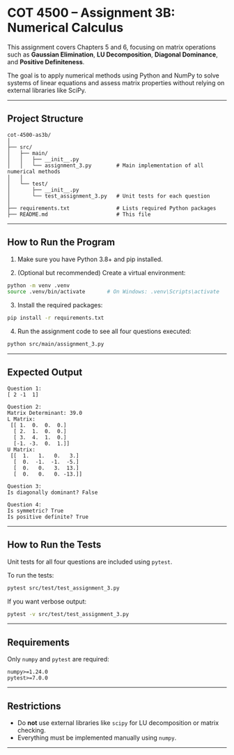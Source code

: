 # COT 4500 – Assignment 3B: Numerical Calculus

This assignment covers Chapters 5 and 6, focusing on matrix operations such as **Gaussian Elimination**, **LU Decomposition**, **Diagonal Dominance**, and **Positive Definiteness**.

The goal is to apply numerical methods using Python and NumPy to solve systems of linear equations and assess matrix properties without relying on external libraries like SciPy.

---

## Project Structure

```
cot-4500-as3b/
│
├── src/
│   ├── main/
│   │   ├── __init__.py
│   │   └── assignment_3.py        # Main implementation of all numerical methods
│   │
│   └── test/
│       ├── __init__.py
│       └── test_assignment_3.py   # Unit tests for each question
│
├── requirements.txt               # Lists required Python packages
├── README.md                      # This file
```

---

## How to Run the Program

1. Make sure you have Python 3.8+ and pip installed.

2. (Optional but recommended) Create a virtual environment:
```bash
python -m venv .venv
source .venv/bin/activate       # On Windows: .venv\Scripts\activate
```

3. Install the required packages:
```bash
pip install -r requirements.txt
```

4. Run the assignment code to see all four questions executed:
```bash
python src/main/assignment_3.py
```

---

## Expected Output

```
Question 1:
[ 2 -1  1]

Question 2:
Matrix Determinant: 39.0
L Matrix:
 [[ 1.  0.  0.  0.]
  [ 2.  1.  0.  0.]
  [ 3.  4.  1.  0.]
  [-1. -3.  0.  1.]]
U Matrix:
 [[  1.   1.   0.   3.]
  [  0.  -1.  -1.  -5.]
  [  0.   0.   3.  13.]
  [  0.   0.   0. -13.]]

Question 3:
Is diagonally dominant? False

Question 4:
Is symmetric? True
Is positive definite? True
```

---

## How to Run the Tests

Unit tests for all four questions are included using `pytest`.

To run the tests:

```bash
pytest src/test/test_assignment_3.py
```

If you want verbose output:
```bash
pytest -v src/test/test_assignment_3.py
```

---

## Requirements

Only `numpy` and `pytest` are required:

```
numpy>=1.24.0
pytest>=7.0.0
```

---

## Restrictions

- Do **not** use external libraries like `scipy` for LU decomposition or matrix checking.
- Everything must be implemented manually using `numpy`.

---
